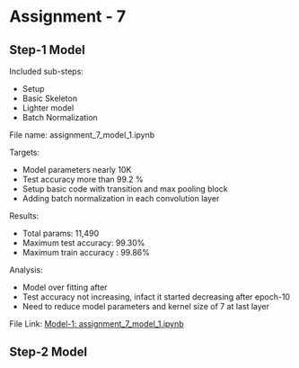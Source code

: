 # Assignment - 7

## Step-1 Model

Included sub-steps:
- Setup
- Basic Skeleton
- Lighter model
- Batch Normalization

File name: assignment_7_model_1.ipynb

Targets:
- Model parameters nearly 10K
- Test accuracy more than 99.2 %
- Setup basic code with transition and max pooling block
- Adding batch normalization in each convolution layer

Results:
- Total params: 11,490
- Maximum test accuracy: 99.30%
- Maximum train accuracy : 99.86%

Analysis:
- Model over fitting after 
- Test accuracy not increasing, infact it started decreasing after epoch-10
- Need to reduce model parameters and kernel size of 7 at last layer

File Link: [Model-1: assignment_7_model_1.ipynb](https://github.com/prithsha/erav2/blob/main/session-7/assignment/assignment_7_model_1.ipynb)  
 
## Step-2 Model
